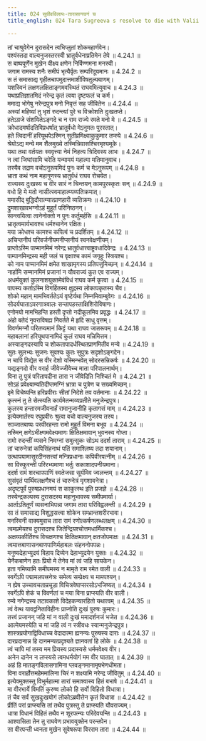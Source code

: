 ```yaml
---
title: 024 सुग्रीवविलापः-तारासान्त्वनं च
title_english: 024 Tara Sugreeva s resolve to die with Valii

---
```

<div class="audioEmbed"  caption="श्रीराम-हरिसीताराममूर्ति-घनपाठिभ्यां वचनम्" src="https://archive.org/download/Ramayana-recitation-Sriram-harisItArAmamUrti-Ghanapaati-v2/Kanda_4/Kanda_4_KSK-024-Sugreeva_Vilapaha_Thara_Santvanam_Cha.mp3"></div>

  
तां चाश्रुवेगेन दुरासदेन त्वभिप्लुतां शोकमहार्णवेन।  
पश्यंस्तदा वाल्यनुजस्तरस्वी भ्रातुर्वधेनाप्रतिमेन तेपे ॥ 4.24.1 ॥   
स बाष्पपूर्णेन मुखेन वीक्ष्य क्षणेन निर्विण्णमना मनस्वी।  
जगाम रामस्य शनैः समीपं भृत्यैर्वृतः सम्परिदूयमानः ॥ 4.24.2 ॥   
स तं समासाद्य गृहीतचापमुदात्तमाशीविषतुल्यबाणम्।  
यशस्विनं लक्षणलक्षिताङ्गमवस्थितं राघवमित्युवाच ॥ 4.24.3 ॥   
यथाप्रतिज्ञातमिदं नरेन्द्र कृतं त्वया दृष्टफलं च कर्म।  
ममाद्य भोगेषु नरेन्द्रपुत्र मनो निवृत्तं सह जीवितेन ॥ 4.24.4 ॥   
अस्यां महिष्यां तु भृशं रुदन्त्यां पुरे च विक्रोशति दुःखतप्ते।  
हतेऽग्रजे संशयितेऽङ्गदे च न राम राज्ये रमते मनो मे ॥ 4.24.5 ॥   
क्रोधादमर्षादतिविप्रधर्षात् भ्रातुर्वधो मेऽनुमतः पुरस्तात्।  
हते त्विदानीं हरियूथपेऽस्मिन् सुतीव्रमिक्ष्वाकुकुमार तप्स्ये ॥ 4.24.6 ॥   
श्रेयोऽद्य मन्ये मम शैलमुख्ये तस्मिन्निवासश्चिरमृश्यमूके।  
यथा तथा वर्तयतः स्ववृत्त्या नेमं निहत्य त्रिदिवस्य लाभः ॥ 4.24.7 ॥   
न त्वां जिघांसामि चरेति यन्मामयं महात्मा मतिमानुवाच।  
तस्यैव तद्राम वचोऽनुरूपमिदं पुनः कर्म च मेऽनुरूपम् ॥ 4.24.8 ॥   
भ्राता कथं नाम महागुणस्य भ्रातुर्वधं राघव रोचयेत।  
राज्यस्य दुःखस्य च वीर सारं न चिन्तयन् कामपुरस्कृतः सन् ॥ 4.24.9 ॥   
वधो हि मे मतो नासीत्स्वमाहात्म्यव्यतिक्रमात्।  
ममासीद् बुद्धिदौरात्म्यात्प्राणहारी व्यतिक्रमः ॥ 4.24.10 ॥   
द्रुमशाखावभग्नोऽहं मुहूर्तं परिनिष्ठनन्।  
सान्त्वयित्वा त्वनेनोक्तो न पुनः कर्तुमर्हसि ॥ 4.24.11 ॥   
भ्रातृत्वमार्यभावश्च धर्मश्चानेन रक्षितः।  
मया क्रोधश्च कामश्च कपित्वं च प्रदर्शितम् ॥ 4.24.12 ॥   
अचिन्तनीयं परिवर्जनीयमनीप्सनीयं स्वनवेक्षणीयम्।  
प्राप्तोऽस्मि पाप्मानमिमं नरेन्द्र भ्रातुर्वधात्त्वाष्ट्रवधादिवेन्द्रः ॥ 4.24.13 ॥   
पाम्पानमिन्द्रस्य मही जलं च वृक्षाश्च कामं जगृहुः स्त्रियश्च।  
को नाम पाप्मानमिमं क्षमेत शाखामृगस्य प्रतिपत्तुमिच्छन् ॥ 4.24.14 ॥   
नार्हामि सम्मानमिमं प्रजानां न यौवराज्यं कुत एव राज्यम्।  
अधर्मयुक्तं कुलनाशयुक्तमेवंविधं राघव कर्म कृत्वा ॥ 4.24.15 ॥   
पापस्य कर्ताऽस्मि विगर्हितस्य क्षुद्रस्य लोकापकृतस्य चैव।  
शोको महान् मामभिवर्ततेऽयं वृष्टेर्यथा निम्नमिवाम्बुवेगः ॥ 4.24.16 ॥   
सोदर्यघाताऽपरगात्रवालः सन्तापहस्ताक्षिशिरोविषाणः।  
एनोमयो मामभिहन्ति हस्ती दृप्तो नदीकूलमिव प्रवृद्धः ॥ 4.24.17 ॥   
अंहो बतेदं नृवराविषह्य निवर्तते मे हृदि साधु वृत्तम्।  
विवर्णमग्नौ परितप्यमानं किट्टं यथा राघव जातरूपम् ॥ 4.24.18 ॥   
महाबलानां हरियूथपानामिदं कुलं राघव मन्निमित्तम।  
अस्याङ्गदस्यापि च शोकतापादर्धस्थितप्राणमितीव मन्ये ॥ 4.24.19 ॥   
सुतः सुलभ्यः सुजनः सुवश्यः कुतः सुपुत्रः सदृशोऽङ्गदेन।  
न चापि विद्येत स वीर देशो यस्मिन्भवेत् सोदरसन्निकर्षः ॥ 4.24.20 ॥   
यद्यङ्गदो वीर वरार्ह जीवेज्जीवेच्च माता परिपालनार्थम्।  
विना तु पुत्रं परितापदीना तारा न जीवेदिति निश्चितं मे ॥ 4.24.21 ॥   
सोऽहं प्रवेक्ष्याम्यतिदीप्तमग्निं भ्रात्रा च पुत्रेण च सख्यमिच्छन्।  
इमे विचेष्यन्ति हरिप्रवीराः सीतां निदेशे तव वर्तमानाः ॥ 4.24.22 ॥   
कृत्स्नं तु ते सेत्स्यति कार्यमेतन्मय्यप्रतीते मनुजेन्द्रपुत्र।  
कुलस्य हन्तारमजीवनार्हं रामानुजानीहि कृतागसं माम् ॥ 4.24.23 ॥   
इत्येवमार्तस्य रघुप्रवीरः श्रुत्वा वचो वाल्यनुजस्य तस्य।  
सञ्जातबाष्पः परवीरहन्ता रामो मुहूर्तं विमना बभूव ॥ 4.24.24 ॥   
तस्मिन् क्षणेऽभीक्ष्णमवेक्ष्यमाणः क्षितिक्षमावान् भुवनस्य गोप्ता।  
रामो रुदन्तीं व्यसने निमग्नां समुत्सुकः सोऽथ ददर्श ताराम् ॥ 4.24.25 ॥   
तां चारुनेत्रां कपिसिंहनाथं पतिं समाश्लिष्य तदा शयानाम्।  
उत्थापयामासुरदीनसत्त्वां मन्त्रिप्रधानाः कपिवीरपत्नीम् ॥ 4.24.26 ॥   
सा विस्फुरन्ती परिरभ्यमाणा भर्तुः सकाशादपनीयमाना।  
ददर्श रामं शरचापपाणिं स्वतेजसा सूर्यमिव ज्वलन्तम् ॥ 4.24.27 ॥   
सुसंवृतं पार्थिवलक्षणैश्च तं चारुनेत्रं मृगशावनेत्रा।  
अदृष्टपूर्वं पुरुषप्रधानमयं स काकुत्स्थ इति प्रजज्ञे ॥ 4.24.28 ॥   
तस्येन्द्रकल्पस्य दुरासदस्य महानुभावस्य समीपमार्या।  
आर्ताऽतितूर्णं व्यसनाभिपन्ना जगाम तारा परिविह्वलन्ती ॥ 4.24.29 ॥   
सा तं समासाद्य विशुद्धसत्त्वा शोकेन सम्भ्रान्तशरीरभावा।  
मनस्विनी वाक्यमुवाच तारा रामं रणोत्कर्षणलब्धलक्षम् ॥ 4.24.30 ॥   
त्वमप्रमेयश्च दुरासदश्च जितेन्द्रियश्चोत्तमधार्मिकश्च।  
अक्षय्यकीर्तिश्च विचक्षणश्च क्षितिक्षमावान् क्षतजोपमाक्षः ॥ 4.24.31 ॥   
त्वमात्तबाणासनबाणपाणिर्महाबलः संहननोपपन्नः।  
मनुष्यदेहाभ्युदयं विहाय दिव्येन देहाभ्युदयेन युक्तः ॥ 4.24.32 ॥   
येनैकबाणेन हतः प्रियो मे तेनेव मां त्वं जहि सायकेन।  
हता गमिष्यामि समीपमस्य न मामृते राम रमेत वाली ॥ 4.24.33 ॥   
स्वर्गेऽपि पद्मामलपत्त्रनेत्रः समेत्य सम्प्रेक्ष्य च मामपश्यन्।  
न ह्येष उच्चावचताम्रचूडा विचित्रवेषाप्सरसोऽभजिष्यत् ॥ 4.24.34 ॥   
स्वर्गेऽपि शेकं च विवर्णतां च मया विना प्राप्स्यति वीर वाली।  
रम्ये नगेन्द्रस्य तटावकाशे विदेहकन्यारहितो यथात्वम् ॥ 4.24.35 ॥   
त्वं वेत्थ यावद्वनिताविहीनः प्राप्नोति दुःखं पुरुषः कुमारः।  
तत्त्वं प्रजानन् जहि मां न वाली दुःखं ममादर्शनजं भजेत ॥ 4.24.36 ॥   
आत्मेयमस्येति च मां जहि त्वं न स्त्रीवधः स्यान्मनुजेन्द्रपुत्र।  
शास्त्रप्रयोगाद्विविधाच्च वेदादात्मा ह्यनन्यः पुरुषस्य दाराः ॥ 4.24.37 ॥   
दारप्रदानान्न हि दानमन्यत्प्रदृश्यते ज्ञानवतां हि लोके ॥ 4.24.38 ॥   
त्वं चापि मां तस्य मम प्रियस्य प्रदास्यसे धर्ममवेक्ष्य वीर।  
अनेन दानेन न लप्स्यसे त्वमधर्मयोगं मम वीर घातात् ॥ 4.24.39 ॥   
अहं हि मातङ्गविलासगामिना प्लवङ्गमानामृषभेणधीमता।  
विना वरार्होत्तमहेममालिना चिरं न शक्ष्यामि नरेन्द्र जीवितुम् ॥ 4.24.40 ॥   
इत्येवमुक्तस्तु विभुर्महात्मा तारां समाश्वास्य हितं बभाषे ॥ 4.24.41 ॥   
मा वीरभार्ये विमतिं कुरुष्व लोको हि सर्वो विहितो विधात्रा।  
तं चैव सर्वं सुखदुःखयोगं लोकोऽब्रवीत्तेन कृतं विधात्रा ॥ 4.24.42 ॥   
प्रीतिं परां प्राप्स्यसि तां तथैव पुत्रस्तु ते प्राप्स्यति यौवराज्यम्।  
धात्रा विधानं विहितं तथैव न शूरपत्न्यः परिदेवयन्ति ॥ 4.24.43 ॥   
आश्वासिता तेन तु राघवेण प्रभावयुक्तेन परन्तपेन।  
सा वीरपन्ती ध्वनता मुखेन सुवेषरूपा विरराम तारा ॥ 4.24.44 ॥   